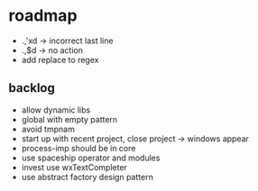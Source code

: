 # roadmap
- .,'xd -> incorrect last line
- .,$d -> no action
- add replace to regex

## backlog
- allow dynamic libs
- global with empty pattern
- avoid tmpnam
- start up with recent project, close project
  -> windows appear
- process-imp should be in core
- use spaceship operator
  and modules
- invest use wxTextCompleter
- use abstract factory design pattern

